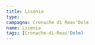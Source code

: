 ```yaml
---
title: Lisenia
type: 
campagna: Cronache di Reas'Dolm
name: Lisenia
tags: [Cronache-di-Reas'Dolm]
---
```

